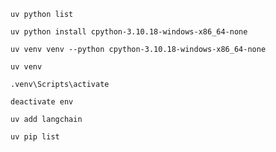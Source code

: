 <!-- # Check what all the python version available in the system -->
```uv python list```

<!-- # Install the specific python version -->
```uv python install cpython-3.10.18-windows-x86_64-none```

<!-- # Create Virtual Environement with specific python version -->
```uv venv venv --python cpython-3.10.18-windows-x86_64-none```

<!-- # Create virtual environment with the latest existing package -->
```uv venv```

<!-- # Activate the Environment -->
```.venv\Scripts\activate```

<!-- # Deactivate the exisiting environment -->
```deactivate env```

<!-- # Install the package using uv (Can also do through pip) -->
```uv add langchain```

<!-- # See the install pacakage in the current existing evironment -->
```uv pip list```
